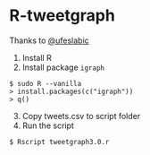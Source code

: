 R-tweetgraph
============

Thanks to [@ufeslabic](https://github.com/ufeslabic/)

1. Install R
2. Install package `igraph`

```
$ sudo R --vanilla
> install.packages(c("igraph"))
> q()
```
3. Copy tweets.csv to script folder
4. Run the script

```
$ Rscript tweetgraph3.0.r
```
